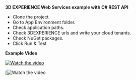 **3D EXPERIENCE Web Services example with C# REST API**
  - Clone the project.
  - Go to App Environment folder.
  - Check application paths. 
  - Check 3DEXPERIENCE urls and write your cloud tenants.
  - Check NuGet packages.
  - Click Run & Test

**Example Video**

[![Watch the video](https://github.com/user-attachments/assets/a0290f2f-12dc-47a6-8e94-3cf4deb30600)](https://github.com/user-attachments/assets/4f5ea6e6-eab4-4c2b-95ec-5c7598135609)

[![Watch the video](https://github.com/user-attachments/assets/4f5ea6e6-eab4-4c2b-95ec-5c7598135609)


